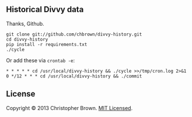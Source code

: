 ## Historical Divvy data

Thanks, Github.

    git clone git://github.com/chbrown/divvy-history.git
    cd divvy-history
    pip install -r requirements.txt
    ./cycle

Or add these via `crontab -e`:

    * * * * * cd /usr/local/divvy-history && ./cycle >>/tmp/cron.log 2>&1
    0 */12 * * * cd /usr/local/divvy-history && ./commit

## License

Copyright © 2013 Christopher Brown. [MIT Licensed](LICENSE).
